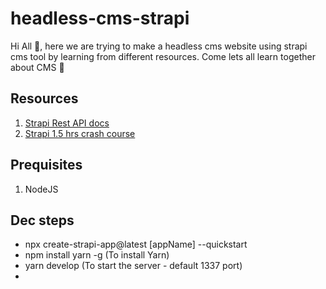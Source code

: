 # headless-cms-strapi

Hi All 👋, here we are trying to make a headless cms website using strapi cms tool by learning from different resources. Come lets all learn together about CMS 📑

## Resources

1. [Strapi Rest API docs](https://docs.strapi.io/developer-docs/latest/developer-resources/database-apis-reference/rest-api.html#unified-response-format)
2. [Strapi 1.5 hrs crash course](https://www.youtube.com/watch?v=vcopLqUq594&t=136s)

## Prequisites

1. NodeJS

## Dec steps

- npx create-strapi-app@latest [appName] --quickstart
- npm install yarn -g (To install Yarn)
- yarn develop (To start the server - default 1337 port)
-
